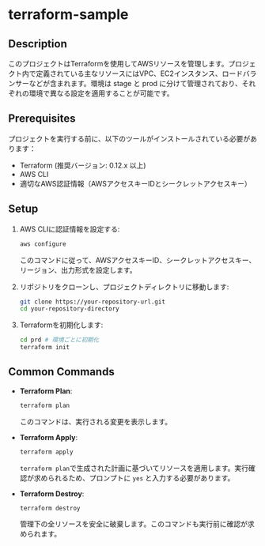 # terraform-sample
## Description
このプロジェクトはTerraformを使用してAWSリソースを管理します。プロジェクト内で定義されている主なリソースにはVPC、EC2インスタンス、ロードバランサーなどが含まれます。環境は stage と prod に分けて管理されており、それぞれの環境で異なる設定を適用することが可能です。

## Prerequisites
プロジェクトを実行する前に、以下のツールがインストールされている必要があります：
- Terraform (推奨バージョン: 0.12.x 以上)
- AWS CLI
- 適切なAWS認証情報（AWSアクセスキーIDとシークレットアクセスキー）

## Setup
1. AWS CLIに認証情報を設定する:
    ```bash
    aws configure
    ```
   このコマンドに従って、AWSアクセスキーID、シークレットアクセスキー、リージョン、出力形式を設定します。

2. リポジトリをクローンし、プロジェクトディレクトリに移動します:
    ```bash
    git clone https://your-repository-url.git
    cd your-repository-directory
    ```

3. Terraformを初期化します:
    ```bash
    cd prd # 環境ごとに初期化
    terraform init
    ```

## Common Commands
- **Terraform Plan**:
    ```bash
    terraform plan
    ```
   このコマンドは、実行される変更を表示します。

- **Terraform Apply**:
    ```bash
    terraform apply
    ```
   `terraform plan`で生成された計画に基づいてリソースを適用します。実行確認が求められるため、プロンプトに `yes` と入力する必要があります。

- **Terraform Destroy**:
    ```bash
    terraform destroy
    ```
   管理下の全リソースを安全に破棄します。このコマンドも実行前に確認が求められます。
